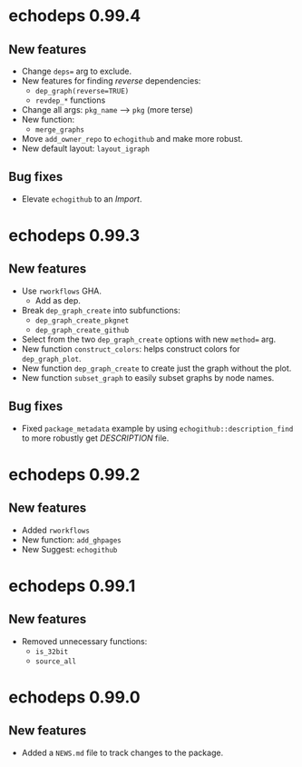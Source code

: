 # echodeps 0.99.4

## New features

* Change `deps=` arg to exclude.
* New features for finding *reverse* dependencies:
    - `dep_graph(reverse=TRUE)`
    - `revdep_*` functions
* Change all args: `pkg_name` --> `pkg` (more terse)
* New function:
    - `merge_graphs`
* Move `add_owner_repo` to `echogithub` and make more robust.
* New default layout: `layout_igraph`

## Bug fixes

* Elevate `echogithub` to an *Import*.

# echodeps 0.99.3

## New features

* Use `rworkflows` GHA.
    - Add as dep.
* Break `dep_graph_create` into subfunctions:
    - `dep_graph_create_pkgnet`
    - `dep_graph_create_github`
* Select from the two `dep_graph_create` options with new `method=` arg.
* New function `construct_colors`: helps construct colors for `dep_graph_plot`.
* New function `dep_graph_create` to create just the graph without the plot.
* New function `subset_graph` to easily subset graphs by node names.

## Bug fixes

* Fixed `package_metadata` example by using `echogithub::description_find` 
to more robustly get *DESCRIPTION* file.

# echodeps 0.99.2

## New features

* Added `rworkflows`
* New function: `add_ghpages`
* New Suggest: `echogithub`

# echodeps 0.99.1

## New features

* Removed unnecessary functions:
    - `is_32bit`
    - `source_all`

# echodeps 0.99.0

## New features

* Added a `NEWS.md` file to track changes to the package.
